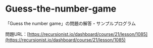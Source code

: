 # Guess-the-number-game

「Guess the number game」の問題の解答・サンプルプログラム

問題URL：[https://recursionist.io/dashboard/course/21/lesson/1085](https://recursionist.io/dashboard/course/21/lesson/1085)
